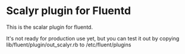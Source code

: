 Scalyr plugin for Fluentd
=========================

This is the scalar plugin for fluentd.

It's not ready for production use yet, but you can test it out by copying lib/fluent/plugin/out_scalyr.rb to /etc/fluent/plugins
